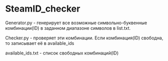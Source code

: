 # SteamID_checker

Generator.py - генерирует все возможные символьно-буквенные комбинации(ID) в заданном диапазоне символов в list.txt.

Checker.py - проверяет эти комбинации. Если комбинация(ID) свободна, то записывает её в available_ids

available_ids.txt - список свободных комбинаций(ID)
